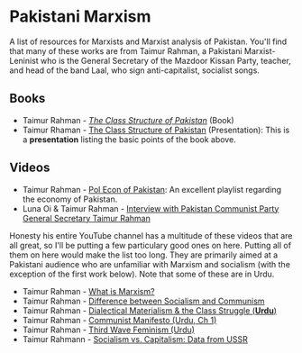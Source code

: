 # Pakistani Marxism
A list of resources for Marxists and Marxist analysis of Pakistan.
You'll find that many of these works are from Taimur Rahman, a Pakistani Marxist-Leninist who is the General Secretary of the Mazdoor Kissan Party, teacher, and head of the band Laal, who sign anti-capitalist, socialist songs.

## Books
- Taimur Rahman - [*The Class Structure of Pakistan*](https://www.amazon.com/Class-Structure-Pakistan-Taimur-Rahman/dp/0199065071/) (Book)
- Taimur Rhaman - [The Class Structure of Pakistan](https://www.pide.org.pk/pdf/Seminar/Class_Structure_of_Pakistan.pdf) (Presentation): This is a **presentation** listing the basic points of the book above.

## Videos
- Taimur Rahman - [Pol Econ of Pakistan](https://www.youtube.com/playlist?list=PLOV7ykEqGK1ZKUmhdAktOBq0f9gtP12vi): An excellent playlist regarding the economy of Pakistan.
- Luna Oi  & Taimur Rahman - [Interview with Pakistan Communist Party General Secretary Taimur Rahman](https://youtu.be/TGXjptBzUHQ)

Honesty his entire YouTube channel has a multitude of these videos that are all great, so I'll be putting a few particulary good ones on here. Putting all of them on here would make the list too long. They are primarily aimed at a Pakistani audience who are unfamiliar with Marxism and socialism (with the exception of the first work below). Note that some of these are in Urdu.

- Taimur Rahman - [What is Marxism?](https://www.youtube.com/watch?v=YPK3OM27CfE)
- Taimur Rahman - [Difference between Socialism and Communism](https://www.youtube.com/watch?v=ruczJ4y9VB4)
- Taimur Rahman - [Dialectical Materialism & the Class Struggle (**Urdu**)](https://youtu.be/qRA4Q52zLy0)
- Taimur Rahman - [Communist Manifesto (Urdu, Ch 1)](https://www.youtube.com/watch?v=5nqfPZRxExk)
- Taimur Rahman - [Third Wave Feminism (Urdu)](https://www.youtube.com/watch?v=sEYmp6Ao1zE)
- Taimur Rahmann - [Socialism vs. Capitalism: Data from USSR](https://www.youtube.com/watch?v=JWvCX64VB8Y)
